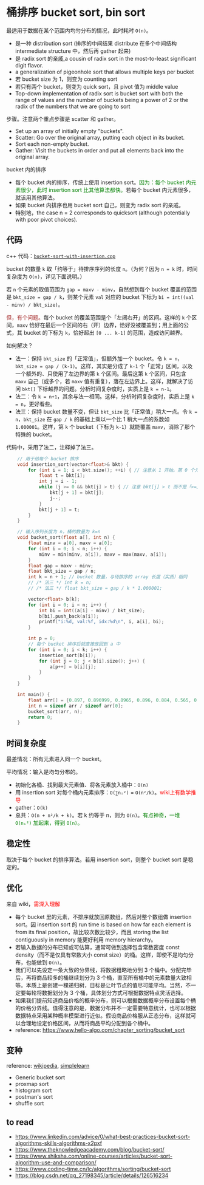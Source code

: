 # 桶排序 bucket sort, bin sort

最适用于数据在某个范围内均匀分布的情况，此时耗时 `O(n)`。

- 是一种 distribution sort (排序的中间结果 distribute 在多个中间结构 intermediate structure 中，然后再 gather 起来)
- 是 radix sort 的亲戚,a cousin of radix sort in the most-to-least significant digit flavor.
- a generalization of pigeonhole sort that allows multiple keys per bucket
- 若 bucket size 为 1，则变为 counting sort
- 若只有两个 bucket，则变为 quick sort，且 pivot 值为 middle value
- Top-down implementation of radix sort is bucket sort with both the range of values and the number of buckets being a power of 2 or the radix of the numbers that we are going to sort

步骤。注意两个重点步骤是 scatter 和 gather。

- Set up an array of initially empty "buckets".
- Scatter: Go over the original array, putting each object in its bucket.
- Sort each non-empty bucket.
- Gather: Visit the buckets in order and put all elements back into the original array.

bucket 内的排序

- 每个 bucket 内的排序，传统上使用 insertion sort。<font color="green">因为：每个 bucket 内元素很少，此时 insertion sort 比其他算法都快。</font>若每个 bucket 内元素很多，就该用其他算法。
- 如果 bucket 内排序也用 bucket sort 自己，则变为 radix sort 的亲戚。
- 特别地，the case n = 2 corresponds to quicksort (although potentially with poor pivot choices).


## 代码

c++ 代码：[`bucket-sort-with-insertion.cpp`](code/bucket-sort-with-insertion.cpp)

bucket 的数量 `k` 取「约等于」待排序序列的长度 `n`。（为何？因为 `n = k` 时，时间复杂度为 `O(n)`，详见下面说明。）

若 `n` 个元素的取值范围为 `gap = maxv - minv`，自然想到每个 bucket 覆盖的范围是 `bkt_size = gap / k`，则某个元素 `val` 对应的 bucket 下标为 `bi = int((val - minv) / bkt_size)`。

<font color="brown">但，有个问题。</font>每个 bucket 的覆盖范围是个「左闭右开」的区间。这样的 `k` 个区间，`maxv` 恰好在最后一个区间的右（开）边界，恰好没被覆盖到；用上面的公式，其 bucket 的下标为 `k`，恰好超出 `[0 ... k-1]` 的范围，造成访问越界。

如何解决？
- 法一：保持 `bkt_size` 的「正常值」，但额外加一个 bucket。令 `k = n`，`bkt_size = gap / (k-1)`。这样，其实是分成了 `k-1` 个「正常」区间，以及一个额外的、只使用了左边界的第 `k` 个区间。最后这第 `k` 个区间，只包含 `maxv` 自己（或多个，若 `maxv` 值有重复），落在左边界上。这样，就解决了访问 `bkt[]` 下标越界的问题。分析时间复杂度时，实质上是 `k = n-1`。
- 法二：令 `k = n+1`，其余与法一相同。这样，分析时间复杂度时，实质上是 `k = n`，更好看些。
- 法三：保持 bucket 数量不变，但让 `bkt_size` 比「正常值」稍大一点。令 `k = n`，`bkt_size` 在 `gap / k` 的基础上乘以一个比 1 稍大一点的系数如 `1.000001`。这样，第 `k` 个 bucket（下标为 `k-1`）就能覆盖 `maxv`，消除了那个特殊的 bucket。

代码中，采用了法二，注释掉了法三。

```cpp
    // 用于给每个 bucket 排序
    void insertion_sort(vector<float>& bkt) {
        for (int i = 1; i < bkt.size(); ++i) { // 注意从 1 开始。第 0 个元素是「已排序区」的初始态。
            float t = bkt[i];
            int j = i - 1;
            while (j >= 0 && bkt[j] > t) { // 注意 bkt[j] > t 而不是「>=」，为保持稳定性。
                bkt[j + 1] = bkt[j];
                j--;
            }
            bkt[j + 1] = t;
        }
    }

    // 输入序列长度为 n，桶的数量为 k=n
    void bucket_sort(float a[], int n) {
        float minv = a[0], maxv = a[0];
        for (int i = 0; i < n; i++) {
            minv = min(minv, a[i]), maxv = max(maxv, a[i]);
        }
        float gap = maxv - minv;
        float bkt_size = gap / n;
        int k = n + 1; // bucket 数量，与待排序的 array 长度（实质）相同
        // /* 法三 */ int k = n;
        // /* 法三 */ float bkt_size = gap / k * 1.000001;

        vector<float> b[k];
        for (int i = 0; i < n; i++) {
            int bi = int((a[i] - minv) / bkt_size);
            b[bi].push_back(a[i]);
            printf("i:%d, val:%f, idx:%d\n", i, a[i], bi);
        }

        int p = 0;
        // 每个 bucket 排序后就直接放回到 a 中
        for (int i = 0; i < k; i++) {
            insertion_sort(b[i]);
            for (int j = 0; j < b[i].size(); j++) {
                a[p++] = b[i][j];
            }
        }
    }

    int main() {
        float arr[] = {0.897, 0.896999, 0.8965, 0.896, 0.884, 0.565, 0.656, 0.1234, 0.665, 0.3434};
        int n = sizeof arr / sizeof arr[0];
        bucket_sort(arr, n);
        return 0;
    }
```

## 时间复杂度

最差情况：所有元素进入同一个 bucket。

平均情况：输入是均匀分布的。
- 初始化各桶、找到最大元素值、将各元素放入桶中：`O(n)`
- 用 insertion sort 对每个桶内元素排序：`O(∑nᵢ²)` = `O(n²/k)`。<font color="red">wiki上有数学推导</font>
- gather：`O(k)`
- 总共：`O(n + n²/k + k)`。若 k 约等于 n，则为 `O(n)`。<font color="green">有点神奇，一堆 `O(nᵢ²)` 加起来，得到 `O(n)`。</font>

## 稳定性

取决于每个 bucket 的排序算法。若用 insertion sort，则整个 bucket sort 是稳定的。

## 优化

来自 wiki，<font color="red">需深入理解</font>

- 每个 bucket 里的元素，不排序就放回原数组，然后对整个数组做 insertion sort。因 insertion sort 的 run time is based on how far each element is from its final position，故比较次数比较少，而且 storing the list contiguously in memory 能更好利用 memory hierarchy。
- 若输入数据的分布已知或可估算，通常可做到选择包含常数密度 const density（而不是仅具有常数大小 const size）的桶。这样，即使不是均匀分布，也能做到 `O(n)`。
- 我们可以先设定一条大致的分界线，将数据粗略地分到 3 个桶中。分配完毕后，再将商品较多的桶继续划分为 3 个桶，直至所有桶中的元素数量大致相等。本质上是创建一棵递归树，目标是让叶节点的值尽可能平均。当然，不一定要每轮将数据划分为 3 个桶，具体划分方式可根据数据特点灵活选择。
- 如果我们提前知道商品价格的概率分布，则可以根据数据概率分布设置每个桶的价格分界线。值得注意的是，数据分布并不一定需要特意统计，也可以根据数据特点采用某种概率模型进行近似。假设商品价格服从正态分布，这样就可以合理地设定价格区间，从而将商品平均分配到各个桶中。
- reference: https://www.hello-algo.com/chapter_sorting/bucket_sort

## 变种

reference: [wikipedia](https://en.wikipedia.org/wiki/Bucket_sort), [simplelearn](https://www.simplilearn.com/tutorials/data-structure-tutorial/bucket-sort-algorithm)

- Generic bucket sort
- proxmap sort
- histogram sort
- postman's sort
- shuffle sort

## to read

- https://www.linkedin.com/advice/0/what-best-practices-bucket-sort-algorithms-skills-algorithms-x2pxf
- https://www.theknowledgeacademy.com/blog/bucket-sort/
- https://www.shiksha.com/online-courses/articles/bucket-sort-algorithm-use-and-comparison/
- https://www.coding-time.cn/lc/algorithms/sorting/bucket-sort
- https://blog.csdn.net/qq_27198345/article/details/126516234
